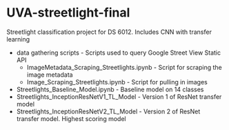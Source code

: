# UVA-streetlight-final
Streetlight classification project for DS 6012. Includes CNN with transfer learning

* data gathering scripts - Scripts used to query Google Street View Static API
  * ImageMetadata_Scraping_Streetlights.ipynb - Script for scraping the image metadata
  * Image_Scraping_Streetlights.ipynb - Script for pulling in images
* Streetlights_Baseline_Model.ipynb - Baseline model on 14 classes
* Streetlights_InceptionResNetV1_TL_Model - Version 1 of ResNet transfer model
* Streetlights_InceptionResNetV2_TL_Model - Version 2 of ResNet transfer model. Highest scoring model
